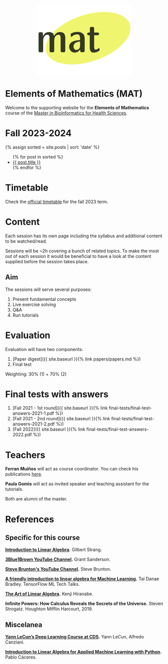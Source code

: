 <p align="center">
  <img src="images/logo-mat.png" alt="MAT's logo"/>
</p>

# Elements of Mathematics (MAT)

Welcome to the supporting website for the **Elements of Mathematics** course of the [Master in
 Bioinformatics for Health Sciences](https://www.upf.edu/web/bioinformatics). 
 
# Fall 2023-2024

{% assign sorted = site.posts | sort: 'date' %}
<ul>
  {% for post in sorted %}
    <li>
      <a href="{{site.baseurl}}{{ post.url }}">{{ post.title }}</a>
    </li>
  {% endfor %}
</ul>

# Timetable

Check the [official timetable](https://gestioacademica.upf.edu/pds/consultaPublica/look[conpub]InicioPubHora?entradaPublica=true&lock=true&@f7e536bed26c009727edf24c0a583d66=@9bee282a7d8e0091&@dee7125d9d9a52ef82586f940dcf3109=@12271687f1f1213a) for the fall 2023 term.

# Content

Each session has its own page including the syllabus and additional content to be watched/read.

Sessions will be ~2h covering a bunch of related topics. To make the most out of each session it would be beneficial to have a look at the content supplied before the session takes place.

## Aim

The sessions will serve several purposes:

1. Present fundamental concepts
2. Live exercise solving
3. Q&A
4. Run tutorials

# Evaluation

Evaluation will have two components:

1. [Paper digest]({{ site.baseurl }}{% link papers/papers.md %})
2. Final test

Weighting: 30% (1) + 70% (2)

# Final tests with answers

1. [Fall 2021 - 1st round]({{ site.baseurl }}{% link final-tests/final-test-answers-2021-1.pdf %})
2. [Fall 2021 - 2nd round]({{ site.baseurl }}{% link final-tests/final-test-answers-2021-2.pdf %})
3. [Fall 2022]({{ site.baseurl }}{% link final-tests/final-test-answers-2022.pdf %})

# Teachers

**Ferran Muiños** will act as course coordinator. You can check his publications [here](https://scholar.google.es/citations?user=PujyjakAAAAJ&hl=en).

**Paula Gomis** will act as invited speaker and teaching assistant for the tutorials. 

Both are alumni of the master.

# References

## Specific for this course

**[Introduction to Linear Algebra](http://math.mit.edu/~gs/linearalgebra).**
Gilbert Strang.

**[3Blue1Brown YouTube Channel](https://www.youtube.com/c/3blue1brown).**
Grant Sanderson.

**[Steve Brunton's YouTube Channel](https://www.youtube.com/channel/UCm5mt-A4w61lknZ9lCsZtBw).**
Steve Brunton.

**[A friendly introduction to linear algebra for Machine Learning](https://www.youtube.com/watch?v=LlKAna21fLE).**
Tai Danae Bradley. TensorFlow ML Tech Talks.

**[The Art of Linear Algebra](https://github.com/kenjihiranabe/The-Art-of-Linear-Algebra).**
Kenji Hiranabe.

**Infinite Powers: How Calculus Reveals the Secrets of the Universe.**
Steven Strogatz. Houghton Mifflin Harcourt, 2019.

## Miscelanea

**[Yann LeCun’s Deep Learning Course at CDS](https://cds.nyu.edu/deep-learning/).**
Yann LeCun, Alfredo Canziani.

**[Introduction to Linear Algebra for Applied Machine Learning with Python](https://pabloinsente.github.io/intro-linear-algebra).**
Pablo Cáceres.
